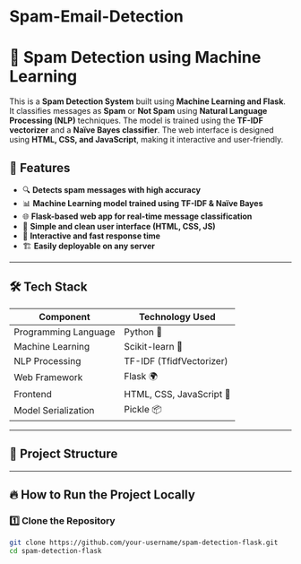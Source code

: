# Spam-Email-Detection
# 📧 Spam Detection using Machine Learning

This is a **Spam Detection System** built using **Machine Learning and Flask**. It classifies messages as **Spam** or **Not Spam** using **Natural Language Processing (NLP)** techniques. The model is trained using the **TF-IDF vectorizer** and a **Naïve Bayes classifier**. The web interface is designed using **HTML, CSS, and JavaScript**, making it interactive and user-friendly.

## 🚀 Features
- 🔍 **Detects spam messages with high accuracy**
- 📊 **Machine Learning model trained using TF-IDF & Naïve Bayes**
- 🌐 **Flask-based web app for real-time message classification**
- 🎨 **Simple and clean user interface (HTML, CSS, JS)**
- 🔄 **Interactive and fast response time**
- 🏗️ **Easily deployable on any server**

---

## 🛠️ Tech Stack

| Component  | Technology Used |
|------------|----------------|
| Programming Language | Python 🐍 |
| Machine Learning | Scikit-learn 🤖 |
| NLP Processing | TF-IDF (TfidfVectorizer) |
| Web Framework | Flask 🌍 |
| Frontend | HTML, CSS, JavaScript 🎨 |
| Model Serialization | Pickle 📦 |

---

## 📂 Project Structure



---

## 🔥 How to Run the Project Locally

### 1️⃣ Clone the Repository
```bash
git clone https://github.com/your-username/spam-detection-flask.git
cd spam-detection-flask
